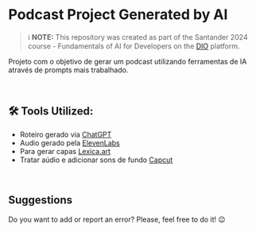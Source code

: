 # Podcast Project Generated by AI

> ℹ️ **NOTE:** This repository was created as part of the Santander 2024 course - Fundamentals of AI for Developers on the [DIO](https://dio.me) platform.

Projeto com o objetivo de gerar um podcast utilizando ferramentas de IA através de prompts mais trabalhado.

<br>


## 🛠️ Tools Utilized:

- Roteiro gerado via [ChatGPT](https://chat.openai.com/)
- Audio gerado pela [ElevenLabs](https://beta.elevenlabs.io/)
- Para gerar capas [Lexica.art](https://lexica.art/)
- Tratar aúdio e adicionar sons de fundo [Capcut](https://www.capcut.com/pt-br/)

<br>

<h2> Suggestions </h2>
<p> Do you want to add or report an error? Please, feel free to do it! 😉 </p>


